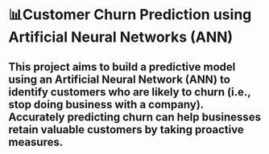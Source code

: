 # 📊Customer Churn Prediction using Artificial Neural Networks (ANN)
## This project aims to build a predictive model using an Artificial Neural Network (ANN) to identify customers who are likely to churn (i.e., stop doing business with a company). Accurately predicting churn can help businesses retain valuable customers by taking proactive measures.

